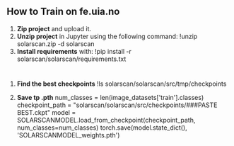 ## How to Train on fe.uia.no

1. **Zip project** and upload it.
2. **Unzip project** in Jupyter using the following command:
    !unzip solarscan.zip -d solarscan
3. **Install requirements** with:
    !pip install -r solarscan/solarscan/requirements.txt

# ####################################################################

1. **Find the best checkpoints**
!ls solarscan/solarscan/src/tmp/checkpoints

2. **Save tp .pth** 
num_classes = len(image_datasets['train'].classes)
checkpoint_path = "solarscan/solarscan/src/checkpoints/###PASTE BEST.ckpt"
model = SOLARSCANMODEL.load_from_checkpoint(checkpoint_path, num_classes=num_classes)
torch.save(model.state_dict(), 'SOLARSCANMODEL_weights.pth')